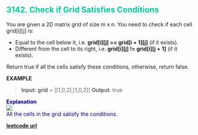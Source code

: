 <h2 style="color:#0C9;">3142. Check if Grid Satisfies Conditions</h2>

You are given a 2D matrix grid of size m x n. You need to check if each cell grid[i][j] is:

* Equal to the cell below it, i.e. **grid[i][j] == grid[i + 1][j]** (if it exists).
* Different from the cell to its right, i.e. **grid[i][j] != grid[i][j + 1]** (if it exists).

Return true if all the cells satisfy these conditions, otherwise, return false.

**EXAMPLE**
>**Input: grid** = \[[1,0,2],[1,0,2]]
**Output**: true

<p style="color:#007;">
<b>Explanation</b><br>
<img src="https://assets.leetcode.com/uploads/2024/04/15/examplechanged.png"></img><br>
All the cells in the grid satisfy the conditions.
</p>

**[leetcode url](https://leetcode.com/problems/check-if-grid-satisfies-conditions/description/)**
